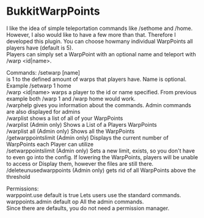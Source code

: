 # BukkitWarpPoints
I like the idea of simple teleportation commands like /sethome and /home. However, I also would like to have a few more than that. Therefore I developed this plugin. You can choose howmany individual WarpPoints all players have (default is 5).<br />
Players can simply set a WarpPoint with an optional name and teleport with /warp <id|name>.

 

Commands:
/setwarp <id> [name]<br />
<id> is 1 to the defined amount of warps that players have. Name is optional. Example /setwarp 1 home<br />
/warp <id|name> warps a player to the id or name specified. From previous example both /warp 1 and /warp home would work.<br />
/warphelp gives you information about the commands. Admin commands are also displayed for admins<br />
/warplist shows a list of all of your WarpPoints<br />
/warplist <Player> (Admin only) Shows a List of a Players WarpPoints<br />
/warplist all (Admin only) Shows all the WarpPoints<br />
/getwarppointslimit (Admin only) Displays the current number of WarpPoints each Player can utilize<br />
/setwarppointslimit (Admin only) Sets a new limit, exists, so you don't have to even go into the config. If lowering the WarpPoints, players will be unable to access or Display them, however the files are still there.<br />
/deleteunusedwarppoints (Admin only) gets rid of all WarpPoints above the threshold

Permissions:<br />
warppoint.use default is true Lets users use the standard commands.<br />
warppoints.admin default op All the admin commands.<br />
Since there are defaults, you do not need a permission manager.<br />
